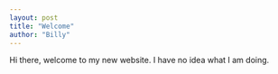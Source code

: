 ```yaml
---
layout: post
title: "Welcome"
author: "Billy"
---
```


Hi there, welcome to my new website. I have no idea what I am doing.